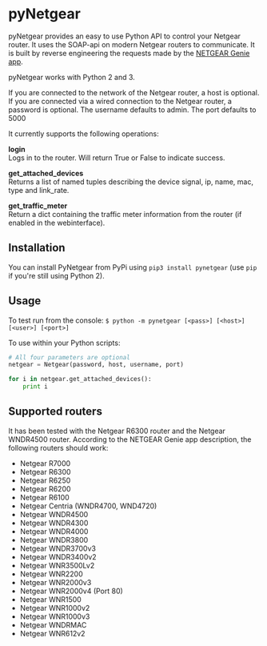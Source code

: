 pyNetgear
==============

pyNetgear provides an easy to use Python API to control your Netgear router. It uses the SOAP-api on modern Netgear routers to communicate. It is built by reverse engineering the requests made by the [NETGEAR Genie app](https://play.google.com/store/apps/details?id=com.dragonflow).

pyNetgear works with Python 2 and 3.

If you are connected to the network of the Netgear router, a host is optional.
If you are connected via a wired connection to the Netgear router, a password is optional.
The username defaults to admin.
The port defaults to 5000

It currently supports the following operations:

**login**<br>
Logs in to the router. Will return True or False to indicate success.

**get_attached_devices**<br>
Returns a list of named tuples describing the device signal, ip, name, mac, type and link_rate.

**get_traffic_meter**<br>
Return a dict containing the traffic meter information from the router (if enabled in the webinterface).

Installation
------------

You can install PyNetgear from PyPi using `pip3 install pynetgear` (use `pip` if you're still using Python 2).

Usage
-----
To test run from the console:
`$ python -m pynetgear [<pass>] [<host>] [<user>] [<port>]`

To use within your Python scripts:
```python
# All four parameters are optional
netgear = Netgear(password, host, username, port)

for i in netgear.get_attached_devices():
    print i
```

Supported routers
-----------------
It has been tested with the Netgear R6300 router and the Netgear WNDR4500 router. According to the NETGEAR Genie app description, the following routers should work:

 * Netgear R7000
 * Netgear R6300
 * Netgear R6250
 * Netgear R6200
 * Netgear R6100
 * Netgear Centria (WNDR4700, WND4720)
 * Netgear WNDR4500
 * Netgear WNDR4300
 * Netgear WNDR4000
 * Netgear WNDR3800
 * Netgear WNDR3700v3
 * Netgear WNDR3400v2
 * Netgear WNR3500Lv2
 * Netgear WNR2200
 * Netgear WNR2000v3
 * Netgear WNR2000v4 (Port 80)
 * Netgear WNR1500
 * Netgear WNR1000v2
 * Netgear WNR1000v3
 * Netgear WNDRMAC
 * Netgear WNR612v2
